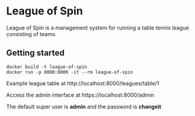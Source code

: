 # League of Spin

League of Spin is a management system for running a table tennis league consisting of teams.

## Getting started
```
docker build -t league-of-spin
docker run -p 8000:8000 -it --rm league-of-spin
```

Example league table at http://localhost:8000/leagues/table/1

Access the admin interface at https://localhost:8000/admin

The default super user is **admin** and the password is **changeit**
